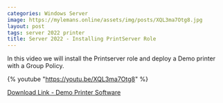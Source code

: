 ```yaml
---
categories: Windows Server
image: https://mylemans.online/assets/img/posts/XQL3ma7Otg8.jpg
layout: post
tags: server 2022 printer
title: Server 2022 - Installing PrintServer Role
---
```


In this video we will install the Printserver role and deploy a Demo printer with a Group Policy.

{% youtube "https://youtu.be/XQL3ma7Otg8" %}

[Download Link - Demo Printer Software](https://www.colorpilot.com/emfprinter_versions.html)
